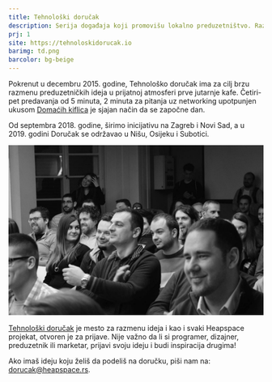 ```yaml
---
title: Tehnološki doručak
description: Serija događaja koji promovišu lokalno preduzetništvo. Razmena preduzetničkih ideja uz jutarnju kafu i kiflice u šest gradova u regionu.
prj: 1
site: https://tehnoloskidorucak.io
barimg: td.png
barcolor: bg-beige
---
```


Pokrenut u decembru 2015. godine, Tehnološko doručak ima za cilj brzu razmenu preduzetničkih ideja u prijatnoj atmosferi prve jutarnje kafe. Četiri-pet predavanja od 5 minuta, 2 minuta za pitanja uz networking upotpunjen ukusom [Domaćih kiflica](http://domacekiflice.rs/) je sjajan način da se započne dan.

Od septembra 2018. godine, širimo inicijativu na Zagreb i Novi Sad, a u 2019. godini Doručak se održavao u Nišu, Osijeku i Subotici.

![](td.jpg)

[Tehnološki doručak](https://tehnoloskidorucak.io/) je mesto za razmenu ideja i kao i svaki Heapspace projekat, otvoren je za prijave. Nije važno da li si programer, dizajner, preduzetnik ili marketar, prijavi svoju ideju i budi inspiracija drugima!

Ako imaš ideju koju želiš da podeliš na doručku, piši nam na: [dorucak@heapspace.rs](mailto:dorucak@heapspace.rs).

